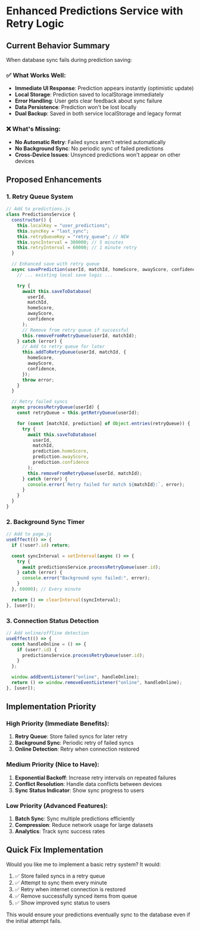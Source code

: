 # Enhanced Predictions Service with Retry Logic

## Current Behavior Summary

When database sync fails during prediction saving:

### ✅ What Works Well:

- **Immediate UI Response**: Prediction appears instantly (optimistic update)
- **Local Storage**: Prediction saved to localStorage immediately
- **Error Handling**: User gets clear feedback about sync failure
- **Data Persistence**: Prediction won't be lost locally
- **Dual Backup**: Saved in both service localStorage and legacy format

### ❌ What's Missing:

- **No Automatic Retry**: Failed syncs aren't retried automatically
- **No Background Sync**: No periodic sync of failed predictions
- **Cross-Device Issues**: Unsynced predictions won't appear on other devices

## Proposed Enhancements

### 1. Retry Queue System

```javascript
// Add to predictions.js
class PredictionsService {
  constructor() {
    this.localKey = "user_predictions";
    this.syncKey = "last_sync";
    this.retryQueueKey = "retry_queue"; // NEW
    this.syncInterval = 300000; // 5 minutes
    this.retryInterval = 60000; // 1 minute retry
  }

  // Enhanced save with retry queue
  async savePrediction(userId, matchId, homeScore, awayScore, confidence = 1) {
    // ... existing local save logic ...

    try {
      await this.saveToDatabase(
        userId,
        matchId,
        homeScore,
        awayScore,
        confidence
      );
      // Remove from retry queue if successful
      this.removeFromRetryQueue(userId, matchId);
    } catch (error) {
      // Add to retry queue for later
      this.addToRetryQueue(userId, matchId, {
        homeScore,
        awayScore,
        confidence,
      });
      throw error;
    }
  }

  // Retry failed syncs
  async processRetryQueue(userId) {
    const retryQueue = this.getRetryQueue(userId);

    for (const [matchId, prediction] of Object.entries(retryQueue)) {
      try {
        await this.saveToDatabase(
          userId,
          matchId,
          prediction.homeScore,
          prediction.awayScore,
          prediction.confidence
        );
        this.removeFromRetryQueue(userId, matchId);
      } catch (error) {
        console.error(`Retry failed for match ${matchId}:`, error);
      }
    }
  }
}
```

### 2. Background Sync Timer

```javascript
// Add to page.js
useEffect(() => {
  if (!user?.id) return;

  const syncInterval = setInterval(async () => {
    try {
      await predictionsService.processRetryQueue(user.id);
    } catch (error) {
      console.error("Background sync failed:", error);
    }
  }, 60000); // Every minute

  return () => clearInterval(syncInterval);
}, [user]);
```

### 3. Connection Status Detection

```javascript
// Add online/offline detection
useEffect(() => {
  const handleOnline = () => {
    if (user?.id) {
      predictionsService.processRetryQueue(user.id);
    }
  };

  window.addEventListener("online", handleOnline);
  return () => window.removeEventListener("online", handleOnline);
}, [user]);
```

## Implementation Priority

### High Priority (Immediate Benefits):

1. **Retry Queue**: Store failed syncs for later retry
2. **Background Sync**: Periodic retry of failed syncs
3. **Online Detection**: Retry when connection restored

### Medium Priority (Nice to Have):

1. **Exponential Backoff**: Increase retry intervals on repeated failures
2. **Conflict Resolution**: Handle data conflicts between devices
3. **Sync Status Indicator**: Show sync progress to users

### Low Priority (Advanced Features):

1. **Batch Sync**: Sync multiple predictions efficiently
2. **Compression**: Reduce network usage for large datasets
3. **Analytics**: Track sync success rates

## Quick Fix Implementation

Would you like me to implement a basic retry system? It would:

1. ✅ Store failed syncs in a retry queue
2. ✅ Attempt to sync them every minute
3. ✅ Retry when internet connection is restored
4. ✅ Remove successfully synced items from queue
5. ✅ Show improved sync status to users

This would ensure your predictions eventually sync to the database even if the initial attempt fails.
